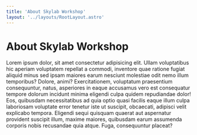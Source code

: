 ```yaml
---
title: 'About Skylab Workshop'
layout: '../layouts/RootLayout.astro'
---
```


# About Skylab Workshop

Lorem ipsum dolor, sit amet consectetur adipisicing elit. Ullam voluptatibus hic
aperiam voluptatem repellat a commodi, inventore quae ratione fugiat aliquid
minus sed ipsam maiores earum nesciunt molestiae odit nemo illum temporibus?
Dolore, animi? Exercitationem, voluptatum praesentium consequuntur, natus,
asperiores in eaque accusamus vero est consequatur tempore dolorum incidunt
minima eligendi culpa quidem repudiandae dolor! Eos, quibusdam necessitatibus ad
quia optio quasi facilis eaque illum culpa laboriosam voluptate error tenetur
iste ut suscipit, obcaecati, adipisci velit explicabo tempora. Eligendi sequi
quisquam quaerat aut aspernatur provident suscipit illum, maxime maiores,
quibusdam earum assumenda corporis nobis recusandae quia atque. Fuga,
consequuntur placeat?
